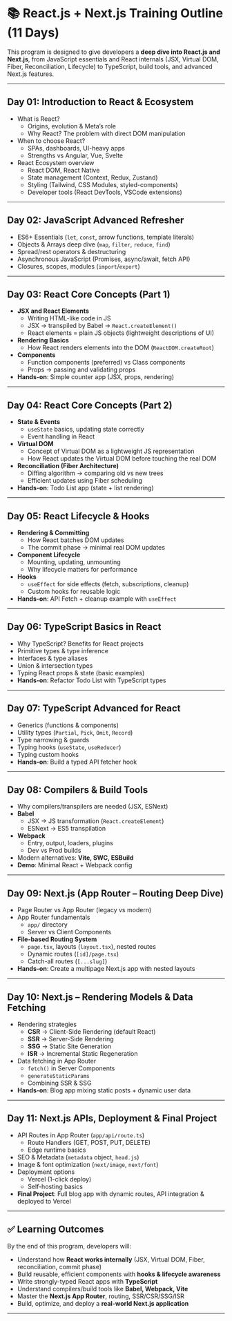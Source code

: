 # 📚 React.js + Next.js Training Outline (11 Days)

This program is designed to give developers a **deep dive into React.js and Next.js**, from JavaScript essentials and React internals (JSX, Virtual DOM, Fiber, Reconciliation, Lifecycle) to TypeScript, build tools, and advanced Next.js features.

---

## **Day 01: Introduction to React & Ecosystem**
- What is React?  
  - Origins, evolution & Meta’s role  
  - Why React? The problem with direct DOM manipulation  
- When to choose React?  
  - SPAs, dashboards, UI-heavy apps  
  - Strengths vs Angular, Vue, Svelte  
- React Ecosystem overview  
  - React DOM, React Native  
  - State management (Context, Redux, Zustand)  
  - Styling (Tailwind, CSS Modules, styled-components)  
  - Developer tools (React DevTools, VSCode extensions)  

---

## **Day 02: JavaScript Advanced Refresher**
- ES6+ Essentials (`let`, `const`, arrow functions, template literals)  
- Objects & Arrays deep dive (`map`, `filter`, `reduce`, `find`)  
- Spread/rest operators & destructuring  
- Asynchronous JavaScript (Promises, async/await, fetch API)  
- Closures, scopes, modules (`import`/`export`)  

---

## **Day 03: React Core Concepts (Part 1)**
- **JSX and React Elements**  
  - Writing HTML-like code in JS  
  - JSX → transpiled by Babel → `React.createElement()`  
  - React elements = plain JS objects (lightweight descriptions of UI)  
- **Rendering Basics**  
  - How React renders elements into the DOM (`ReactDOM.createRoot`)  
- **Components**  
  - Function components (preferred) vs Class components  
  - Props → passing and validating props  
- **Hands-on**: Simple counter app (JSX, props, rendering)  

---

## **Day 04: React Core Concepts (Part 2)**
- **State & Events**  
  - `useState` basics, updating state correctly  
  - Event handling in React  
- **Virtual DOM**  
  - Concept of Virtual DOM as a lightweight JS representation  
  - How React updates the Virtual DOM before touching the real DOM  
- **Reconciliation (Fiber Architecture)**  
  - Diffing algorithm → comparing old vs new trees  
  - Efficient updates using Fiber scheduling  
- **Hands-on**: Todo List app (state + list rendering)  

---

## **Day 05: React Lifecycle & Hooks**
- **Rendering & Committing**  
  - How React batches DOM updates  
  - The commit phase → minimal real DOM updates  
- **Component Lifecycle**  
  - Mounting, updating, unmounting  
  - Why lifecycle matters for performance  
- **Hooks**  
  - `useEffect` for side effects (fetch, subscriptions, cleanup)  
  - Custom hooks for reusable logic  
- **Hands-on**: API Fetch + cleanup example with `useEffect`  

---

## **Day 06: TypeScript Basics in React**
- Why TypeScript? Benefits for React projects  
- Primitive types & type inference  
- Interfaces & type aliases  
- Union & intersection types  
- Typing React props & state (basic examples)  
- **Hands-on**: Refactor Todo List with TypeScript types  

---

## **Day 07: TypeScript Advanced for React**
- Generics (functions & components)  
- Utility types (`Partial`, `Pick`, `Omit`, `Record`)  
- Type narrowing & guards  
- Typing hooks (`useState`, `useReducer`)  
- Typing custom hooks  
- **Hands-on**: Build a typed API fetcher hook  

---

## **Day 08: Compilers & Build Tools**
- Why compilers/transpilers are needed (JSX, ESNext)  
- **Babel**  
  - JSX → JS transformation (`React.createElement`)  
  - ESNext → ES5 transpilation  
- **Webpack**  
  - Entry, output, loaders, plugins  
  - Dev vs Prod builds  
- Modern alternatives: **Vite, SWC, ESBuild**  
- **Demo**: Minimal React + Webpack config  

---

## **Day 09: Next.js (App Router – Routing Deep Dive)**
- Page Router vs App Router (legacy vs modern)  
- App Router fundamentals  
  - `app/` directory  
  - Server vs Client Components  
- **File-based Routing System**  
  - `page.tsx`, layouts (`layout.tsx`), nested routes  
  - Dynamic routes (`[id]/page.tsx`)  
  - Catch-all routes (`[...slug]`)  
- **Hands-on**: Create a multipage Next.js app with nested layouts  

---

## **Day 10: Next.js – Rendering Models & Data Fetching**
- Rendering strategies  
  - **CSR** → Client-Side Rendering (default React)  
  - **SSR** → Server-Side Rendering  
  - **SSG** → Static Site Generation  
  - **ISR** → Incremental Static Regeneration  
- Data fetching in App Router  
  - `fetch()` in Server Components  
  - `generateStaticParams`  
  - Combining SSR & SSG  
- **Hands-on**: Blog app mixing static posts + dynamic user data  

---

## **Day 11: Next.js APIs, Deployment & Final Project**
- API Routes in App Router (`app/api/route.ts`)  
  - Route Handlers (GET, POST, PUT, DELETE)  
  - Edge runtime basics  
- SEO & Metadata (`metadata` object, `head.js`)  
- Image & font optimization (`next/image`, `next/font`)  
- Deployment options  
  - Vercel (1-click deploy)  
  - Self-hosting basics  
- **Final Project**: Full blog app with dynamic routes, API integration & deployed to Vercel  

---

## ✅ Learning Outcomes
By the end of this program, developers will:  
- Understand how **React works internally** (JSX, Virtual DOM, Fiber, reconciliation, commit phase)  
- Build reusable, efficient components with **hooks & lifecycle awareness**  
- Write strongly-typed React apps with **TypeScript**  
- Understand compilers/build tools like **Babel, Webpack, Vite**  
- Master the **Next.js App Router**, routing, SSR/CSR/SSG/ISR  
- Build, optimize, and deploy a **real-world Next.js application**  

---

